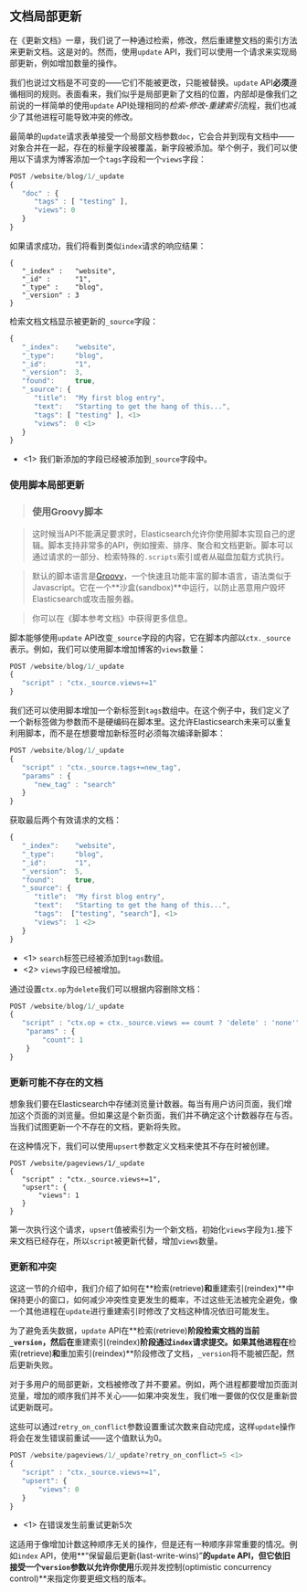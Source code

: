 ## 文档局部更新

在《更新文档》一章，我们说了一种通过检索，修改，然后重建整文档的索引方法来更新文档。这是对的。然而，使用`update` API，我们可以使用一个请求来实现局部更新，例如增加数量的操作。

我们也说过文档是不可变的——它们不能被更改，只能被替换。`update` API**必须**遵循相同的规则。表面看来，我们似乎是局部更新了文档的位置，内部却是像我们之前说的一样简单的使用`update` API处理相同的*检索-修改-重建索引*流程，我们也减少了其他进程可能导致冲突的修改。

最简单的`update`请求表单接受一个局部文档参数`doc`，它会合并到现有文档中——对象合并在一起，存在的标量字段被覆盖，新字段被添加。举个例子，我们可以使用以下请求为博客添加一个`tags`字段和一个`views`字段：

```Javascript
POST /website/blog/1/_update
{
   "doc" : {
      "tags" : [ "testing" ],
      "views": 0
   }
}
```

如果请求成功，我们将看到类似`index`请求的响应结果：

```
{
   "_index" :   "website",
   "_id" :      "1",
   "_type" :    "blog",
   "_version" : 3
}
```

检索文档文档显示被更新的`_source`字段：

```Javascript
{
   "_index":    "website",
   "_type":     "blog",
   "_id":       "1",
   "_version":  3,
   "found":     true,
   "_source": {
      "title":  "My first blog entry",
      "text":   "Starting to get the hang of this...",
      "tags": [ "testing" ], <1>
      "views":  0 <1>
   }
}
```

- <1> 我们新添加的字段已经被添加到`_source`字段中。

### 使用脚本局部更新

> ### 使用Groovy脚本

> 这时候当API不能满足要求时，Elasticsearch允许你使用脚本实现自己的逻辑。脚本支持非常多的API，例如搜索、排序、聚合和文档更新。脚本可以通过请求的一部分、检索特殊的`.scripts`索引或者从磁盘加载方式执行。

> 默认的脚本语言是[Groovy](http://groovy.codehaus.org/)，一个快速且功能丰富的脚本语言，语法类似于Javascript。它在一个**沙盒(sandbox)**中运行，以防止恶意用户毁坏Elasticsearch或攻击服务器。

> 你可以在《脚本参考文档》中获得更多信息。

脚本能够使用`update` API改变`_source`字段的内容，它在脚本内部以`ctx._source`表示。例如，我们可以使用脚本增加博客的`views`数量：

```Javascript
POST /website/blog/1/_update
{
   "script" : "ctx._source.views+=1"
}
```

我们还可以使用脚本增加一个新标签到`tags`数组中。在这个例子中，我们定义了一个新标签做为参数而不是硬编码在脚本里。这允许Elasticsearch未来可以重复利用脚本，而不是在想要增加新标签时必须每次编译新脚本：

```Javascript
POST /website/blog/1/_update
{
   "script" : "ctx._source.tags+=new_tag",
   "params" : {
      "new_tag" : "search"
   }
}
```

获取最后两个有效请求的文档：

```Javascript
{
   "_index":    "website",
   "_type":     "blog",
   "_id":       "1",
   "_version":  5,
   "found":     true,
   "_source": {
      "title":  "My first blog entry",
      "text":   "Starting to get the hang of this...",
      "tags":  ["testing", "search"], <1>
      "views":  1 <2>
   }
}
```

- <1> `search`标签已经被添加到`tags`数组。
- <2> `views`字段已经被增加。

通过设置`ctx.op`为`delete`我们可以根据内容删除文档：

```Javascript
POST /website/blog/1/_update
{
   "script" : "ctx.op = ctx._source.views == count ? 'delete' : 'none'",
    "params" : {
        "count": 1
    }
}
```

### 更新可能不存在的文档

想象我们要在Elasticsearch中存储浏览量计数器。每当有用户访问页面，我们增加这个页面的浏览量。但如果这是个新页面，我们并不确定这个计数器存在与否。当我们试图更新一个不存在的文档，更新将失败。

在这种情况下，我们可以使用`upsert`参数定义文档来使其不存在时被创建。

```Javascrupt
POST /website/pageviews/1/_update
{
   "script" : "ctx._source.views+=1",
   "upsert": {
       "views": 1
   }
}
```

第一次执行这个请求，`upsert`值被索引为一个新文档，初始化`views`字段为`1`.接下来文档已经存在，所以`script`被更新代替，增加`views`数量。

### 更新和冲突

这这一节的介绍中，我们介绍了如何在**检索(retrieve)**和**重建索引(reindex)**中保持更小的窗口，如何减少冲突性变更发生的概率，不过这些无法被完全避免，像一个其他进程在`update`进行重建索引时修改了文档这种情况依旧可能发生。

为了避免丢失数据，`update` API在**检索(retrieve)**阶段检索文档的当前`_version`，然后在**重建索引(reindex)**阶段通过`index`请求提交。如果其他进程在**检索(retrieve)**和**重加索引(reindex)**阶段修改了文档，`_version`将不能被匹配，然后更新失败。

对于多用户的局部更新，文档被修改了并不要紧。例如，两个进程都要增加页面浏览量，增加的顺序我们并不关心——如果冲突发生，我们唯一要做的仅仅是重新尝试更新既可。

这些可以通过`retry_on_conflict`参数设置重试次数来自动完成，这样`update`操作将会在发生错误前重试——这个值默认为0。

```Javascript
POST /website/pageviews/1/_update?retry_on_conflict=5 <1>
{
   "script" : "ctx._source.views+=1",
   "upsert": {
       "views": 0
   }
}
```
- <1> 在错误发生前重试更新5次

这适用于像增加计数这种顺序无关的操作，但是还有一种顺序非常重要的情况。例如`index` API，使用**“保留最后更新(last-write-wins)”**的`update` API，但它依旧接受一个`version`参数以允许你使用**乐观并发控制(optimistic concurrency control)**来指定你要更细文档的版本。

